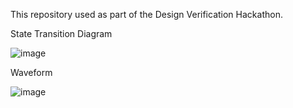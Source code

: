 This repository used as part of the Design Verification Hackathon.

State Transition Diagram

![image](https://user-images.githubusercontent.com/66086031/179691034-af91f50e-426d-4c9d-b7f9-9f0872f18ae2.png)

Waveform

![image](https://user-images.githubusercontent.com/66086031/179691055-5eef36ce-d3a8-4b5d-9012-4b61675fe92b.png)

